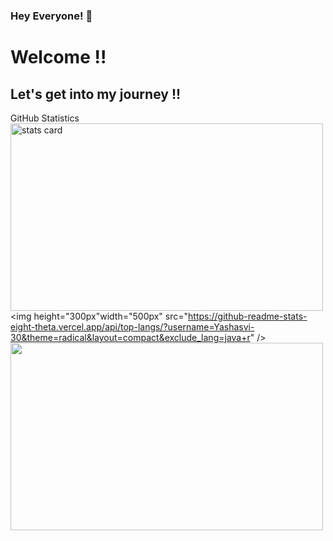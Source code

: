 ### Hey Everyone! 🌙

<h1> Welcome !! </h1>
<h2> Let's get into my journey !!</h2>

GitHub Statistics 
<img alt= "stats card" height="300px" width="500" src="https://github-readme-streak-stats.herokuapp.com/?user=Yashasvi-30&theme=radical">
<img height="300px"width="500px" src="https://github-readme-stats-eight-theta.vercel.app/api/top-langs/?username=Yashasvi-30&theme=radical&layout=compact&exclude_lang=java+r" />
<img height="300px" width="500" src="https://github-readme-stats.vercel.app/api?username=Yashasvi-30&count_private=true&theme=radical&show_icons=true" />



